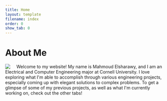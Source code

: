 ```yaml
---
title: Home
layout: template
filename: index
order: 0
show_tab: 0
--- 
```


# About Me

<img src = "Mahmoud.jpg" length = 600px style="float:left;margin-right:20px">

Welcome to my website! My name is Mahmoud Elsharawy, and I am an Electrical and Computer Engineering major at Cornell University. I love exploring what I'm able to accomplish through various engineering projects, especially coming up with elegant solutions to complex problems. To get a glimpse of some of my previous projects, as well as what I'm currently working on, check out the other tabs!
